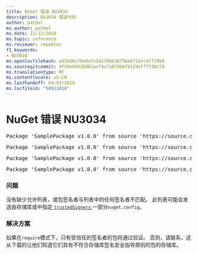 ```yaml
---
title: NuGet 错误 NU3034
description: NU3034 错误代码
author: patbel
ms.author: patbel
ms.date: 11/12/2018
ms.topic: reference
ms.reviewer: rmpablos
f1_keywords:
- NU3034
ms.openlocfilehash: ed38d6c79e0afe542296b36756e671bfcbf710b0
ms.sourcegitcommit: 9f94e00428d83aef4a7a87db679129eff7720c59
ms.translationtype: MT
ms.contentlocale: zh-CN
ms.lasthandoff: 04/03/2019
ms.locfileid: "58911018"
---
```

# <a name="nuget-error-nu3034"></a>NuGet 错误 NU3034

<pre>Package 'SamplePackage v1.0.0' from source 'https://source.com/index.json': signatureValidationMode is set to require, so packages are allowed only if signed by trusted signers; however, no trusted signers were specified.</pre>
<pre>Package 'SamplePackage v1.0.0' from source 'https://source.com/index.json': The package signature certificate fingerprint does not match any certificate fingerprint in the allow list.</pre>
<pre>Package 'SamplePackage v1.0.0' from source 'https://source.com/index.json': This repository indicated that all its packages are repository signed; however, it listed no signing certificates.</pre>
<pre>Package 'SamplePackage v1.0.0' from source 'https://source.com/index.json': This package was not repository signed with a certificate listed by this repository.</pre>

### <a name="issue"></a>问题

没有缺少允许列表，或包签名者与列表中的任何签名者不匹配。 此列表可能会发送由存储库或中指定[ `trustedSigners` ](../nuget-config-file.md#trustedsigners-section)一部分`nuget.config`。

### <a name="solution"></a>解决方案

如果在`require`模式下，只有受信任的签名者的包将通过验证。 否则，请联系，这从下载的让他们知道它们具有不符合存储库签名安全指导原则的包的存储库。
